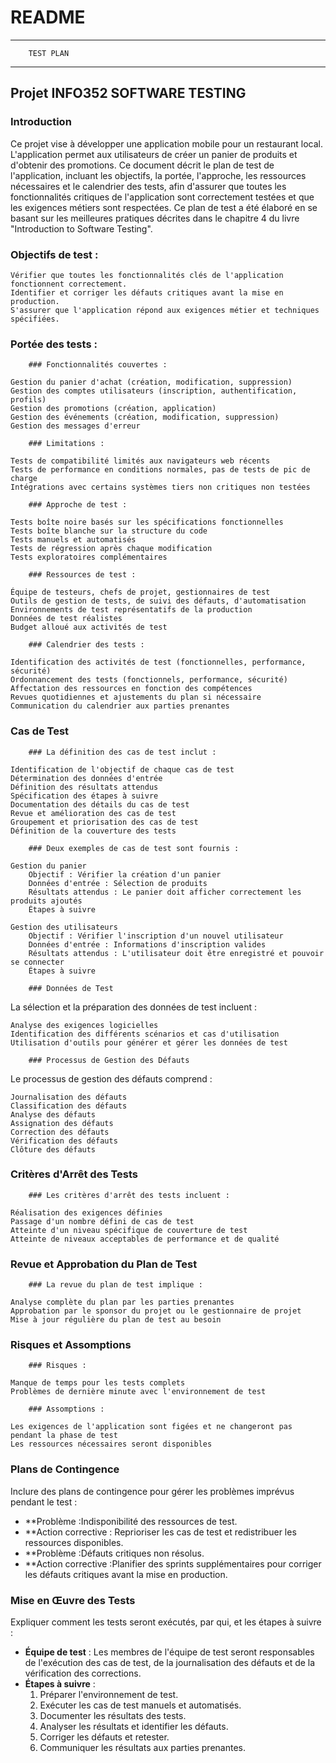 # README
----------			---------------
		TEST PLAN 
----------			---------------
## Projet INFO352 SOFTWARE TESTING

### Introduction

Ce projet  vise à développer une application mobile pour un restaurant local. L'application permet aux
utilisateurs de créer un panier de produits et d'obtenir des promotions. Ce document décrit le plan de test de
l'application, incluant les objectifs, la portée, l'approche, les ressources nécessaires et le calendrier des tests,
afin d'assurer que toutes les fonctionnalités critiques de l'application sont correctement testées et que les exigences
métiers sont respectées. Ce plan de test a été élaboré en se basant sur les meilleures pratiques décrites dans le
chapitre 4 du livre "Introduction to Software Testing".

### Objectifs de test :

    Vérifier que toutes les fonctionnalités clés de l'application fonctionnent correctement.
    Identifier et corriger les défauts critiques avant la mise en production.
    S'assurer que l'application répond aux exigences métier et techniques spécifiées.

### Portée des tests :
		### Fonctionnalités couvertes :

    Gestion du panier d'achat (création, modification, suppression)
    Gestion des comptes utilisateurs (inscription, authentification, profils)
    Gestion des promotions (création, application)
    Gestion des événements (création, modification, suppression)
    Gestion des messages d'erreur

		### Limitations :

    Tests de compatibilité limités aux navigateurs web récents
    Tests de performance en conditions normales, pas de tests de pic de charge
    Intégrations avec certains systèmes tiers non critiques non testées

		### Approche de test :

    Tests boîte noire basés sur les spécifications fonctionnelles
    Tests boîte blanche sur la structure du code
    Tests manuels et automatisés
    Tests de régression après chaque modification
    Tests exploratoires complémentaires

		### Ressources de test :

    Équipe de testeurs, chefs de projet, gestionnaires de test
    Outils de gestion de tests, de suivi des défauts, d'automatisation
    Environnements de test représentatifs de la production
    Données de test réalistes
    Budget alloué aux activités de test

		### Calendrier des tests :

    Identification des activités de test (fonctionnelles, performance, sécurité)
    Ordonnancement des tests (fonctionnels, performance, sécurité)
    Affectation des ressources en fonction des compétences
    Revues quotidiennes et ajustements du plan si nécessaire
    Communication du calendrier aux parties prenantes

### Cas de Test

		### La définition des cas de test inclut :

    Identification de l'objectif de chaque cas de test
    Détermination des données d'entrée
    Définition des résultats attendus
    Spécification des étapes à suivre
    Documentation des détails du cas de test
    Revue et amélioration des cas de test
    Groupement et priorisation des cas de test
    Définition de la couverture des tests

		### Deux exemples de cas de test sont fournis :

    Gestion du panier
        Objectif : Vérifier la création d'un panier
        Données d'entrée : Sélection de produits
        Résultats attendus : Le panier doit afficher correctement les produits ajoutés
        Étapes à suivre

    Gestion des utilisateurs
        Objectif : Vérifier l'inscription d'un nouvel utilisateur
        Données d'entrée : Informations d'inscription valides
        Résultats attendus : L'utilisateur doit être enregistré et pouvoir se connecter
        Étapes à suivre

		### Données de Test

La sélection et la préparation des données de test incluent :

    Analyse des exigences logicielles
    Identification des différents scénarios et cas d'utilisation
    Utilisation d'outils pour générer et gérer les données de test

		### Processus de Gestion des Défauts

Le processus de gestion des défauts comprend :

    Journalisation des défauts
    Classification des défauts
    Analyse des défauts
    Assignation des défauts
    Correction des défauts
    Vérification des défauts
    Clôture des défauts

### Critères d'Arrêt des Tests

		### Les critères d'arrêt des tests incluent :

    Réalisation des exigences définies
    Passage d'un nombre défini de cas de test
    Atteinte d'un niveau spécifique de couverture de test
    Atteinte de niveaux acceptables de performance et de qualité

### Revue et Approbation du Plan de Test

		### La revue du plan de test implique :

    Analyse complète du plan par les parties prenantes
    Approbation par le sponsor du projet ou le gestionnaire de projet
    Mise à jour régulière du plan de test au besoin

### Risques et Assomptions

		### Risques :

    Manque de temps pour les tests complets
    Problèmes de dernière minute avec l'environnement de test

		### Assomptions :

    Les exigences de l'application sont figées et ne changeront pas pendant la phase de test
    Les ressources nécessaires seront disponibles

### Plans de Contingence

Inclure des plans de contingence pour gérer les problèmes imprévus pendant le test :

- **Problème :Indisponibilité des ressources de test.
- **Action corrective : Reprioriser les cas de test et redistribuer les ressources disponibles.
- **Problème :Défauts critiques non résolus.
- **Action corrective :Planifier des sprints supplémentaires pour corriger les défauts critiques avant la mise en
      production.

### Mise en Œuvre des Tests

Expliquer comment les tests seront exécutés, par qui, et les étapes à suivre :

- **Équipe de test** : Les membres de l'équipe de test seront responsables de l'exécution des cas de test, de la
  journalisation des défauts et de la vérification des corrections.
- **Étapes à suivre** :
    1. Préparer l'environnement de test.
    2. Exécuter les cas de test manuels et automatisés.
    3. Documenter les résultats des tests.
    4. Analyser les résultats et identifier les défauts.
    5. Corriger les défauts et retester.
    6. Communiquer les résultats aux parties prenantes.

